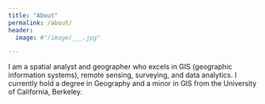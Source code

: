 ```yaml
---
title: "About"
permalink: /about/
header:
  image: #"/image/___.jpg"

---
```


I am a spatial analyst and geographer who excels in GIS (geographic information systems), remote sensing, surveying, and data analytics. I currently hold a degree in Geography and a minor in GIS from the University of California, Berkeley.

